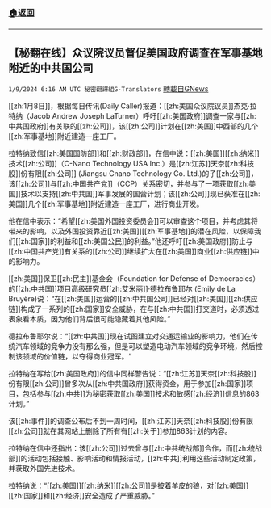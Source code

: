 ###  [:house:返回](README.md)
---


## 【秘翻在线】众议院议员督促美国政府调查在军事基地附近的中共国公司
`1/9/2024 6:16 AM UTC 秘密翻譯組G-Translators` [轉載自GNews](https://gnews.org/articles/2199587)

[[zh:1月8日]]，根据每日传讯(Daily Caller)报道：[[zh:美国众议院议员]]杰克·拉特纳（Jacob Andrew Joseph LaTurner）呼吁[[zh:美国政府]]调查一家与[[zh:中共国政府]]有关联的[[zh:公司]]，该[[zh:公司]]计划在[[zh:美国]]中西部的几个[[zh:军事基地]]附近建造一座工厂。

拉特纳致信[[zh:美国国防部]]和[[zh:财政部]]，在信中说：[[zh:美国]][[zh:纳米]]技术[[zh:公司]]（C-Nano Technology USA Inc.）是[[zh:江苏]]天奈[[zh:科技股]]份有限[[zh:公司]] (Jiangsu Cnano Technology Co. Ltd.)的子[[zh:公司]]，该[[zh:公司]]与[[zh:中国共产党]]（CCP）关系密切，并参与了一项获取[[zh:美国]]技术以支持[[zh:中共国]]军事发展的国营计划；该[[zh:公司]]现已获准在[[zh:美国]]几个[[zh:军事基地]]附近建造一座工厂，进行商业开发。

他在信中表示：“希望[[zh:美国外国投资委员会]]可以审查这个项目，并考虑其将带来的影响，以及外国投资靠近[[zh:美国]][[zh:军事基地]]的潜在风险，以保障我们[[zh:国家]]的利益和[[zh:美国公民]]的利益。”他还呼吁[[zh:美国政府]]防止与[[zh:中国共产党]]有关系的[[zh:公司]]继续扩大在[[zh:美国]]商业[[zh:供应链]]中的影响力。

[[zh:美国]]保卫[[zh:民主]]基金会（Foundation for Defense of Democracies）的[[zh:中共国]]项目高级研究员[[zh:艾米丽]]·德拉布鲁耶尔 (Emily de La Bruyère)说：“在[[zh:美国]]运营的[[zh:中共国公司]]已经对[[zh:美国]][[zh:供应链]]构成了一系列的[[zh:国家]]安全威胁，在与[[zh:中共国]]打交道时，必须透过表象看本质，因为他们背后很可能隐藏着其他风险。”

德拉布鲁耶尔说：“[[zh:中共国]]现在试图建立对交通运输业的影响力，他们在传统汽车领域的竞争力没有那么强，但是可以塑造电动汽车领域的竞争环境，然后控制该领域的价值链，以夺得商业冠军。“

拉特纳在写给[[zh:美国政府]]的信中同样警告说：“[[zh:江苏]]天奈[[zh:科技股]]份有限[[zh:公司]]曾多次从[[zh:中共国政府]]获得资金，用于参加[[zh:国家]]项目，包括参与[[zh:中共]]为秘密获取[[zh:美国]]技术和敏感[[zh:经济]]信息的863计划。”

该[[zh:事件]]的调查公布后不到一周时间，[[zh:江苏]]天奈[[zh:科技股]]份有限[[zh:公司]]就在其网站上删除了所有有[[zh:关于]]参加863计划的内容。

拉特纳在信中还指出：该[[zh:公司]]过去曾与[[zh:中共统战部]]合作，而[[zh:统战部]]的活动包括接触、影响活动和情报活动，[[zh:中共]]利用这些活动制定政策，并获取外国先进技术。

拉特纳说：“[[zh:美国]][[zh:纳米]][[zh:公司]]是披着羊皮的狼，对[[zh:美国]][[zh:国家]]和[[zh:经济]]安全造成了严重威胁。”
